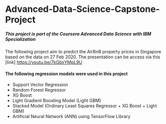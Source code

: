 # Advanced-Data-Science-Capstone-Project

##### This project is part of the _Coursera Advanced Data Science with IBM Specialization_

The following project aim to predict the AirBnB property prices in Singapore based on the data on 27 Feb 2020. The presentation can be access via this [link] https://youtu.be/7kGbxYMpL9U 

#### The following regression models were used in this project 
* Support Vector Regression
* Random Forest Regressor
* XG Boost 
* Light Gradient Boosting Model (Light GBM)
* Stacked Model (Ordinary Least Squares Regressor + XG Boost + Light GBM)
* Artificial Neural Network (ANN) using TensorFlow Library

